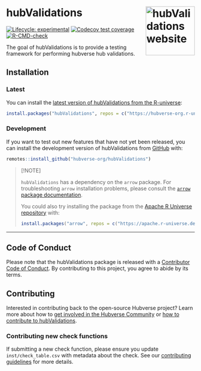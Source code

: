 
<!-- README.md is generated from README.Rmd. Please edit that file -->

# hubValidations <a href="https://hubverse-org.github.io/hubValidations/"><img src="man/figures/logo.png" align="right" height="131" alt="hubValidations website" /></a>

<!-- badges: start -->

[![Lifecycle:
experimental](https://img.shields.io/badge/lifecycle-experimental-orange.svg)](https://lifecycle.r-lib.org/articles/stages.html#experimental)
[![Codecov test
coverage](https://codecov.io/gh/hubverse-org/hubValidations/branch/main/graph/badge.svg)](https://app.codecov.io/gh/hubverse-org/hubValidations?branch=main)
[![R-CMD-check](https://github.com/hubverse-org/hubValidations/actions/workflows/R-CMD-check.yaml/badge.svg)](https://github.com/hubverse-org/hubValidations/actions/workflows/R-CMD-check.yaml)

<!-- badges: end -->

The goal of hubValidations is to provide a testing framework for
performing hubverse hub validations.

## Installation

### Latest

You can install the [latest version of hubValidations from the
R-universe](https://hubverse-org.r-universe.dev/hubValidations):

``` r
install.packages("hubValidations", repos = c("https://hubverse-org.r-universe.dev", "https://cloud.r-project.org"))
```

### Development

If you want to test out new features that have not yet been released,
you can install the development version of hubValidations from
[GitHub](https://github.com/) with:

``` r
remotes::install_github("hubverse-org/hubValidations")
```

> \[!NOTE\]
>
> `hubValidations` has a dependency on the `arrow` package. For
> troubleshooting `arrow` installation problems, please consult the
> [`arrow` package
> documentation](https://arrow.apache.org/docs/r/#installation).
>
> You could also try installing the package from the [Apache R Universe
> repository](https://apache.r-universe.dev) with:
>
> ``` r
> install.packages("arrow", repos = c("https://apache.r-universe.dev", "https://cran.r-project.org"))
> ```

------------------------------------------------------------------------

## Code of Conduct

Please note that the hubValidations package is released with a
[Contributor Code of Conduct](.github/CODE_OF_CONDUCT.md). By
contributing to this project, you agree to abide by its terms.

## Contributing

Interested in contributing back to the open-source Hubverse project?
Learn more about how to [get involved in the Hubverse
Community](https://hubverse.io/en/latest/overview/contribute.html) or
[how to contribute to hubValidations](.github/CONTRIBUTING.md).

### Contributing new check functions

If submitting a new check function, please ensure you update
`inst/check_table.csv` with metadata about the check. See our
[contributing guidelines](.github/CONTRIBUTING.md) for more details.
